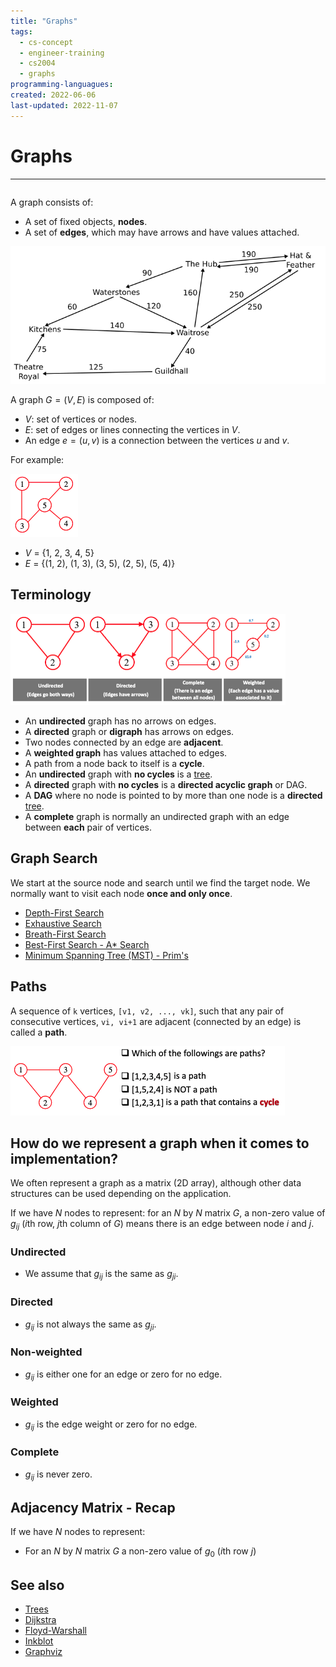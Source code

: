 ```yaml
---
title: "Graphs"
tags:
  - cs-concept
  - engineer-training
  - cs2004
  - graphs
programming-languagues:
created: 2022-06-06
last-updated: 2022-11-07
---
```

# Graphs
---
```toc
```

A graph consists of:
- A set of fixed objects, **nodes**.
- A set of **edges**, which may have arrows and have values attached.

![graph](notes/images/graph.png)

A graph $G = (V, E)$ is composed of:
- $V$: set of vertices or nodes.
- $E$: set of edges or lines connecting the vertices in $V$.
- An edge $e = (u, v)$ is a connection between the vertices $u$ and $v$.

For example:

![170](notes/images/Screenshot%202022-11-07%20at%2009.44.16.png)

- $V$ = {1, 2, 3, 4, 5}
- $E$ = {(1, 2), (1, 3), (3, 5), (2, 5), (5, 4)}

## Terminology
![Screenshot 2022-11-07 at 09.45.46](notes/images/Screenshot%202022-11-07%20at%2009.45.46.png)

- An **undirected** graph has no arrows on edges.
- A **directed** graph or **digraph** has arrows on edges.
- Two nodes connected by an edge are **adjacent**.
- A **weighted graph** has values attached to edges.
- A path from a node back to itself is a **cycle**.
- An **undirected** graph with **no cycles** is a [tree](notes/general/trees.md).
- A **directed** graph with **no cycles** is a **directed acyclic graph** or DAG.
- A **DAG** where no node is pointed to by more than one node is a **directed** [tree](notes/general/trees.md).
- A **complete** graph is normally an undirected graph with an edge between **each** pair of vertices.

## Graph Search
We start at the source node and search until we find the target node. We normally want to visit each node **once and only once**.

- [Depth-First Search](notes/university/depth-first-search.md)
- [Exhaustive Search](notes/university/exhaustive-search.md)
- [Breath-First Search](notes/university/breadth-first-search.md)
- [Best-First Search - A* Search](notes/university/best-first-search.md)
- [Minimum Spanning Tree (MST) - Prim's](notes/general/minimum-spanning-tree.md)

## Paths
A sequence of `k` vertices, `[v1, v2, ..., vk]`, such that any pair of consecutive vertices, `vi, vi+1` are adjacent (connected by an edge) is called a **path**.

![Screenshot 2022-10-24 at 12.49.45](notes/images/Screenshot%202022-10-24%20at%2012.49.45.png)

## How do we represent a graph when it comes to implementation?  
We often represent a graph as a matrix (2D array), although other data structures can be used depending on the application.

If we have $N$ nodes to represent: for an $N$ by $N$ matrix $G$, a non-zero value of $g_{ij}$ ($i$th row, $j$th column of $G$) means there is an edge between node $i$ and $j$.  

### Undirected  
- We assume that $g_{ij}$ is the same as $g_{ji}$.
### Directed  
- $g_{ij}$ is not always the same as $g_{ji}$.
### Non-weighted  
- $g_{ij}$ is either one for an edge or zero for no edge.
### Weighted  
- $g_{ij}$ is the edge weight or zero for no edge.
### Complete  
- $g_{ij}$ is never zero.

## Adjacency Matrix - Recap
If we have $N$ nodes to represent:
- For an $N$ by $N$ matrix $G$ a non-zero value of $g_0$ ($i$th row $j$)

## See also
- [Trees](notes/general/trees.md)
- [Dijkstra](notes/general/dijkstra-algorithm.md)
- [Floyd-Warshall](notes/general/floyd-warshall.md)
- [Inkblot](notes/general/inkblot-algorithm.md)
- [Graphviz](notes/general/graphviz.md)